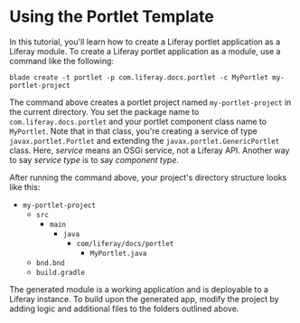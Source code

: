 # Using the Portlet Template [](id=using-the-portlet-template)

In this tutorial, you'll learn how to create a Liferay portlet application
as a Liferay module. To create a Liferay portlet application as a module,
use a command like the following:

    blade create -t portlet -p com.liferay.docs.portlet -c MyPortlet my-portlet-project

The command above creates a portlet project named `my-portlet-project` in the
current directory. You set the package name to `com.liferay.docs.portlet` and
your portlet component class name to `MyPortlet`. Note that in that class,
you're creating a service of type `javax.portlet.Portlet` and extending the
`javax.portlet.GenericPortlet` class. Here, *service* means an OSGi service, not
a Liferay API. Another way to say *service type* is to say *component type*.

After running the command above, your project's directory structure looks like
this:

- `my-portlet-project`
    - `src`
        - `main`
            - `java`
                - `com/liferay/docs/portlet`
                    - `MyPortlet.java`
    - `bnd.bnd`
    - `build.gradle`

The generated module is a working application and is deployable to a Liferay
instance. To build upon the generated app, modify the project by adding logic
and additional files to the folders outlined above.

